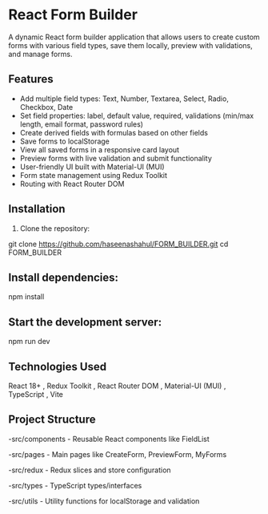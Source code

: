 # React Form Builder

A dynamic React form builder application that allows users to create custom forms with various field types, save them locally, preview with validations, and manage forms.

## Features

- Add multiple field types: Text, Number, Textarea, Select, Radio, Checkbox, Date
- Set field properties: label, default value, required, validations (min/max length, email format, password rules)
- Create derived fields with formulas based on other fields
- Save forms to localStorage
- View all saved forms in a responsive card layout
- Preview forms with live validation and submit functionality
- User-friendly UI built with Material-UI (MUI)
- Form state management using Redux Toolkit
- Routing with React Router DOM

## Installation

1. Clone the repository:

git clone https://github.com/haseenashahul/FORM_BUILDER.git
cd FORM_BUILDER

## Install dependencies:

npm install

## Start the development server:

npm run dev

## Technologies Used

React 18+ , Redux Toolkit , React Router DOM , Material-UI (MUI) , TypeScript , Vite

## Project Structure

-src/components - Reusable React components like FieldList

-src/pages - Main pages like CreateForm, PreviewForm, MyForms

-src/redux - Redux slices and store configuration

-src/types - TypeScript types/interfaces

-src/utils - Utility functions for localStorage and validation
